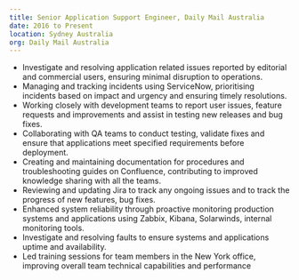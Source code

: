 ```yaml
---
title: Senior Application Support Engineer, Daily Mail Australia
date: 2016 to Present
location: Sydney Australia
org: Daily Mail Australia
---
```


- Investigate and resolving application related issues reported by editorial and commercial users, ensuring minimal disruption to operations.
- Managing and tracking incidents using ServiceNow, prioritising incidents based on impact and urgency and ensuring timely resolutions.
- Working closely with development teams to report user issues, feature requests and improvements and assist in testing new releases and bug fixes. 
- Collaborating with QA teams to conduct testing, validate fixes and ensure that applications meet specified requirements before deployment.
- Creating and maintaining documentation for procedures and troubleshooting guides on Confluence, contributing to improved knowledge sharing with all the teams. 
- Reviewing and updating Jira to track any ongoing issues and to track the progress of new features, bug fixes. 
- Enhanced system reliability through proactive monitoring production systems and applications using Zabbix, Kibana, Solarwinds, internal monitoring tools. 
- Investigate and resolving faults to ensure systems and applications uptime and availability.
- Led training sessions for team members in the New York office, improving overall team technical capabilities and performance
